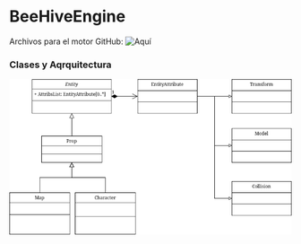 # BeeHiveEngine
Archivos para el motor
GitHub: ![Aquí](https://github.com/pavelLuciano/BeeHiveEngine)
### Clases y Aqrquitectura
![Diagrama de Clases](images/classDiag.png)
